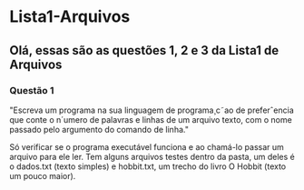 # Lista1-Arquivos

## Olá, essas são as questões 1, 2 e 3 da Lista1 de Arquivos

### Questão 1
"Escreva um programa na sua linguagem de programa¸c˜ao de preferˆencia que
conte o n´umero de palavras e linhas de um arquivo texto, com o nome passado pelo
argumento do comando de linha."

Só verificar se o programa executável funciona e ao chamá-lo passar um arquivo para ele ler. Tem alguns arquivos testes dentro da pasta, um deles é o dados.txt (texto simples) e hobbit.txt, um trecho do livro O Hobbit (texto um pouco maior).
